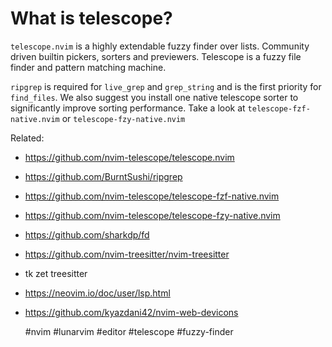 # What is telescope?

`telescope.nvim` is a highly extendable fuzzy finder over lists. Community
driven builtin pickers, sorters and previewers.
Telescope is a fuzzy file finder and pattern matching machine.

`ripgrep` is required for `live_grep` and `grep_string` and is the first
priority for `find_files`. We also suggest you install one native
telescope sorter to significantly improve sorting performance. Take a
look at `telescope-fzf-native.nvim` or `telescope-fzy-native.nvim`

Related:
 - https://github.com/nvim-telescope/telescope.nvim
 - https://github.com/BurntSushi/ripgrep
 - https://github.com/nvim-telescope/telescope-fzf-native.nvim
 - https://github.com/nvim-telescope/telescope-fzy-native.nvim
 - https://github.com/sharkdp/fd
 - https://github.com/nvim-treesitter/nvim-treesitter
 - tk zet treesitter
 - https://neovim.io/doc/user/lsp.html
 - https://github.com/kyazdani42/nvim-web-devicons

    #nvim #lunarvim #editor #telescope #fuzzy-finder
